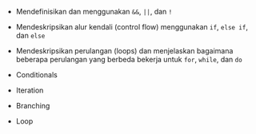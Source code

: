- Mendefinisikan dan menggunakan `&&`, `||`, dan `!`
- Mendeskripsikan alur kendali (control flow) menggunakan `if`, `else if`, dan `else`
- Mendeskripsikan perulangan (loops) dan menjelaskan bagaimana beberapa perulangan yang berbeda bekerja untuk `for`, `while`, dan `do`

- Conditionals
- Iteration
- Branching
- Loop
